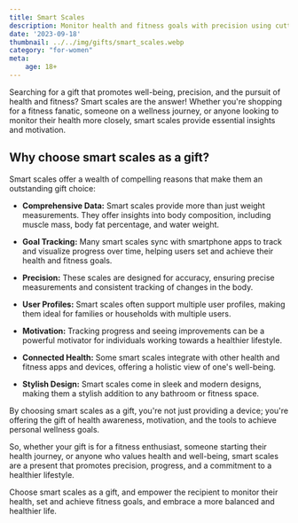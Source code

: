 ```yaml
---
title: Smart Scales
description: Monitor health and fitness goals with precision using cutting-edge smart scales.
date: '2023-09-18'
thumbnail: ../../img/gifts/smart_scales.webp
category: "for-women"
meta:
    age: 18+
---
```

Searching for a gift that promotes well-being, precision, and the pursuit of health and fitness? Smart scales are the answer! Whether you're shopping for a fitness fanatic, someone on a wellness journey, or anyone looking to monitor their health more closely, smart scales provide essential insights and motivation.

## Why choose smart scales as a gift?

Smart scales offer a wealth of compelling reasons that make them an outstanding gift choice:

- **Comprehensive Data:** Smart scales provide more than just weight measurements. They offer insights into body composition, including muscle mass, body fat percentage, and water weight.

- **Goal Tracking:** Many smart scales sync with smartphone apps to track and visualize progress over time, helping users set and achieve their health and fitness goals.

- **Precision:** These scales are designed for accuracy, ensuring precise measurements and consistent tracking of changes in the body.

- **User Profiles:** Smart scales often support multiple user profiles, making them ideal for families or households with multiple users.

- **Motivation:** Tracking progress and seeing improvements can be a powerful motivator for individuals working towards a healthier lifestyle.

- **Connected Health:** Some smart scales integrate with other health and fitness apps and devices, offering a holistic view of one's well-being.

- **Stylish Design:** Smart scales come in sleek and modern designs, making them a stylish addition to any bathroom or fitness space.

By choosing smart scales as a gift, you're not just providing a device; you're offering the gift of health awareness, motivation, and the tools to achieve personal wellness goals.

So, whether your gift is for a fitness enthusiast, someone starting their health journey, or anyone who values health and well-being, smart scales are a present that promotes precision, progress, and a commitment to a healthier lifestyle.

Choose smart scales as a gift, and empower the recipient to monitor their health, set and achieve fitness goals, and embrace a more balanced and healthier life.
